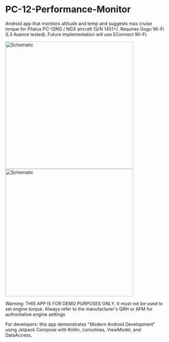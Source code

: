 # PC-12-Performance-Monitor

Android app that monitors altitude and temp and suggests max cruise torque for Pilatus PC-12NG / NGX aircraft (S/N 1451+).
Requires Gogo Wi-Fi (L3 Avance tested). Future implementation will use EConnect Wi-Fi.

<img src="https://github.com/daveyburke/PC-12-Performance-Monitor/blob/master/Screenshot1.jpg" alt="Schematic" width="400"/>
<img src="https://github.com/daveyburke/PC-12-Performance-Monitor/blob/master/Screenshot2.jpg" alt="Schematic" width="400"/>

Warning: THIS APP IS FOR DEMO PURPOSES ONLY. It must not be used to set engine torque. Always refer to the manufacturer's QRH or AFM
for authoritative engine settings

For developers: this app demonstrates "Modern Android Development" using Jetpack Compose with Kotlin, coroutines, ViewModel, and DataAccess.


